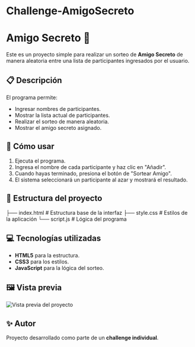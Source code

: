 # Challenge-AmigoSecreto
# Amigo Secreto 🎁

Este es un proyecto simple para realizar un sorteo de **Amigo Secreto** de manera aleatoria entre una lista de participantes ingresados por el usuario.

## 📋 Descripción

El programa permite:
- Ingresar nombres de participantes.
- Mostrar la lista actual de participantes.
- Realizar el sorteo de manera aleatoria.
- Mostrar el amigo secreto asignado.

## 🚀 Cómo usar

1. Ejecuta el programa.
2. Ingresa el nombre de cada participante y haz clic en "Añadir".
3. Cuando hayas terminado, presiona el botón de "Sortear Amigo".
4. El sistema seleccionará un participante al azar y mostrará el resultado.

## 📂 Estructura del proyecto

├── index.html # Estructura base de la interfaz
├── style.css # Estilos de la aplicación
└── script.js # Lógica del programa


## 💻 Tecnologías utilizadas
- **HTML5** para la estructura.
- **CSS3** para los estilos.
- **JavaScript** para la lógica del sorteo.

## 🖼 Vista previa

![Vista previa del proyecto](./preview.png)

## ✨ Autor
Proyecto desarrollado como parte de un **challenge individual**.
